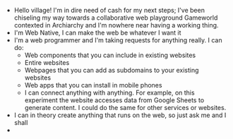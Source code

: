 - Hello village! I'm in dire need of cash for my next steps; I've been chiseling my way towards a collaborative web playground Gameworld contexted in Archiarchy and I'm nowhere near having a working thing.
- I'm Web Native, I can make the web be whatever I want it
- I'm a web programmer and I'm taking requests for anything really. I can do:
	- Web components that you can include in existing websites
	- Entire websites
	- Webpages that you can add as subdomains to your existing websites
	- Web apps that you can install in mobile phones
	- I can connect anything with anything. For example, on this experiment the website accesses data from Google Sheets to generate content. I could do the same for other services or websites.
- I can in theory create anything that runs on the web, so just ask me and I shall
-